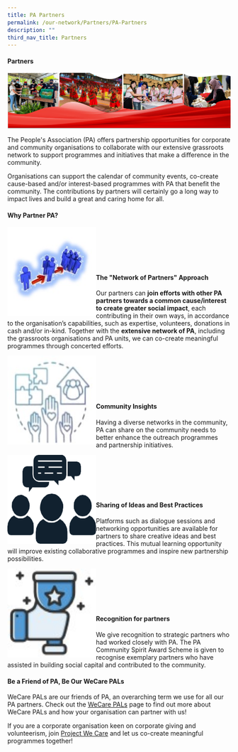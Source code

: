 ```yaml
---
title: PA Partners
permalink: /our-network/Partners/PA-Partners
description: ""
third_nav_title: Partners
---
```

#### Partners
![](/images/Our%20Network/Partners/banner%20for%20PA%20website%20partners.png)

The People's Association (PA) offers partnership opportunities for corporate and community organisations to collaborate with our extensive grassroots network to support programmes and initiatives that make a difference in the community.

Organisations can support the calendar of community events, co-create cause-based and/or interest-based programmes with PA that benefit the community. The contributions by partners will certainly go a long way to impact lives and build a great and caring home for all.

#### Why Partner PA?
<img style="height:200px;width:200px"  align="left" src="/images/Our%20Network/Partners/icon1.jpg"><br><br><br><br><br>

#### The "Network of Partners" Approach

Our partners can **join efforts with other PA partners towards a common cause/interest to create greater social impact**, each contributing in their own ways, in accordance to the organisation’s capabilities, such as expertise, volunteers, donations in cash and/or in-kind. Together with the **extensive network of PA**, including the grassroots organisations and PA units, we can co-create meaningful programmes through concerted efforts.

<img style="height:200px;width:200px" align="left" src="/images/Our%20Network/Partners/icon2.jpg"><br><br><br><br><br>

#### Community Insights

Having a diverse networks in the community, PA can share on the community needs to better enhance the outreach programmes and partnership initiatives.

<img style="height:200px;width:200px" align="left" src="/images/Our%20Network/Partners/icon3.png"><br><br><br><br><br>

#### Sharing of Ideas and Best Practices
Platforms such as dialogue sessions and networking opportunities are available for partners to share creative ideas and best practices. This mutual learning opportunity will improve existing collaborative programmes and inspire new partnership possibilities.

<img style="height:200px;width:200px" align="left" src="/images/Our%20Network/Partners/icon4.jpg"><br><br><br><br><br>

#### Recognition for partners

We give recognition to strategic partners who had worked closely with PA. The PA Community Spirit Award Scheme is given to recognise exemplary partners who have assisted in building social capital and contributed to the community.

#### Be a Friend of PA, Be Our WeCare PALs

WeCare PALs are our friends of PA, an overarching term we use for all our PA partners. Check out the [WeCare PALs](our-network/partners/wecare-pals) page to find out more about WeCare PALs and how your organisation can partner with us!



If you are a corporate organisation keen on corporate giving and volunteerism, join [Project We Care](our-network/partners/project-we-care) and let us co-create meaningful programmes together!